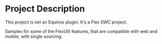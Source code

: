 # Project Description

This project is not an Equinox plugin. It's a Flex SWC project.

Samples for some of the FlexUtil features, that are compatible with web and mobile, with single sourcing.